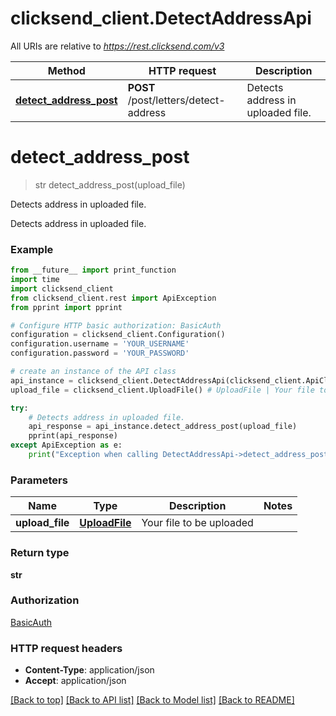 # clicksend_client.DetectAddressApi

All URIs are relative to *https://rest.clicksend.com/v3*

Method | HTTP request | Description
------------- | ------------- | -------------
[**detect_address_post**](DetectAddressApi.md#detect_address_post) | **POST** /post/letters/detect-address | Detects address in uploaded file.


# **detect_address_post**
> str detect_address_post(upload_file)

Detects address in uploaded file.

Detects address in uploaded file.

### Example
```python
from __future__ import print_function
import time
import clicksend_client
from clicksend_client.rest import ApiException
from pprint import pprint

# Configure HTTP basic authorization: BasicAuth
configuration = clicksend_client.Configuration()
configuration.username = 'YOUR_USERNAME'
configuration.password = 'YOUR_PASSWORD'

# create an instance of the API class
api_instance = clicksend_client.DetectAddressApi(clicksend_client.ApiClient(configuration))
upload_file = clicksend_client.UploadFile() # UploadFile | Your file to be uploaded

try:
    # Detects address in uploaded file.
    api_response = api_instance.detect_address_post(upload_file)
    pprint(api_response)
except ApiException as e:
    print("Exception when calling DetectAddressApi->detect_address_post: %s\n" % e)
```

### Parameters

Name | Type | Description  | Notes
------------- | ------------- | ------------- | -------------
 **upload_file** | [**UploadFile**](UploadFile.md)| Your file to be uploaded | 

### Return type

**str**

### Authorization

[BasicAuth](../README.md#BasicAuth)

### HTTP request headers

 - **Content-Type**: application/json
 - **Accept**: application/json

[[Back to top]](#) [[Back to API list]](../README.md#documentation-for-api-endpoints) [[Back to Model list]](../README.md#documentation-for-models) [[Back to README]](../README.md)

